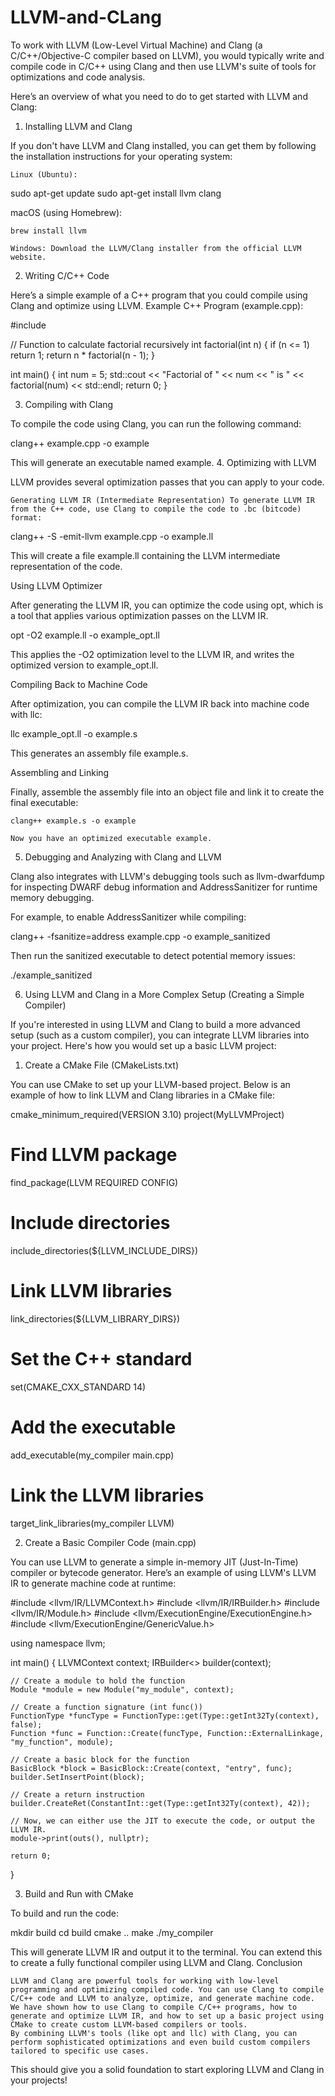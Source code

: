 # LLVM-and-CLang
To work with LLVM (Low-Level Virtual Machine) and Clang (a C/C++/Objective-C compiler based on LLVM), you would typically write and compile code in C/C++ using Clang and then use LLVM's suite of tools for optimizations and code analysis.

Here’s an overview of what you need to do to get started with LLVM and Clang:
1. Installing LLVM and Clang

If you don't have LLVM and Clang installed, you can get them by following the installation instructions for your operating system:

    Linux (Ubuntu):

sudo apt-get update
sudo apt-get install llvm clang

macOS (using Homebrew):

    brew install llvm

    Windows: Download the LLVM/Clang installer from the official LLVM website.

2. Writing C/C++ Code

Here’s a simple example of a C++ program that you could compile using Clang and optimize using LLVM.
Example C++ Program (example.cpp):

#include <iostream>

// Function to calculate factorial recursively
int factorial(int n) {
    if (n <= 1)
        return 1;
    return n * factorial(n - 1);
}

int main() {
    int num = 5;
    std::cout << "Factorial of " << num << " is " << factorial(num) << std::endl;
    return 0;
}

3. Compiling with Clang

To compile the code using Clang, you can run the following command:

clang++ example.cpp -o example

This will generate an executable named example.
4. Optimizing with LLVM

LLVM provides several optimization passes that you can apply to your code.

    Generating LLVM IR (Intermediate Representation) To generate LLVM IR from the C++ code, use Clang to compile the code to .bc (bitcode) format:

clang++ -S -emit-llvm example.cpp -o example.ll

This will create a file example.ll containing the LLVM intermediate representation of the code.

Using LLVM Optimizer

After generating the LLVM IR, you can optimize the code using opt, which is a tool that applies various optimization passes on the LLVM IR.

opt -O2 example.ll -o example_opt.ll

This applies the -O2 optimization level to the LLVM IR, and writes the optimized version to example_opt.ll.

Compiling Back to Machine Code

After optimization, you can compile the LLVM IR back into machine code with llc:

llc example_opt.ll -o example.s

This generates an assembly file example.s.

Assembling and Linking

Finally, assemble the assembly file into an object file and link it to create the final executable:

    clang++ example.s -o example

    Now you have an optimized executable example.

5. Debugging and Analyzing with Clang and LLVM

Clang also integrates with LLVM's debugging tools such as llvm-dwarfdump for inspecting DWARF debug information and AddressSanitizer for runtime memory debugging.

For example, to enable AddressSanitizer while compiling:

clang++ -fsanitize=address example.cpp -o example_sanitized

Then run the sanitized executable to detect potential memory issues:

./example_sanitized

6. Using LLVM and Clang in a More Complex Setup (Creating a Simple Compiler)

If you're interested in using LLVM and Clang to build a more advanced setup (such as a custom compiler), you can integrate LLVM libraries into your project. Here's how you would set up a basic LLVM project:
1. Create a CMake File (CMakeLists.txt)

You can use CMake to set up your LLVM-based project. Below is an example of how to link LLVM and Clang libraries in a CMake file:

cmake_minimum_required(VERSION 3.10)
project(MyLLVMProject)

# Find LLVM package
find_package(LLVM REQUIRED CONFIG)

# Include directories
include_directories(${LLVM_INCLUDE_DIRS})

# Link LLVM libraries
link_directories(${LLVM_LIBRARY_DIRS})

# Set the C++ standard
set(CMAKE_CXX_STANDARD 14)

# Add the executable
add_executable(my_compiler main.cpp)

# Link the LLVM libraries
target_link_libraries(my_compiler LLVM)

2. Create a Basic Compiler Code (main.cpp)

You can use LLVM to generate a simple in-memory JIT (Just-In-Time) compiler or bytecode generator. Here’s an example of using LLVM's LLVM IR to generate machine code at runtime:

#include <llvm/IR/LLVMContext.h>
#include <llvm/IR/IRBuilder.h>
#include <llvm/IR/Module.h>
#include <llvm/ExecutionEngine/ExecutionEngine.h>
#include <llvm/ExecutionEngine/GenericValue.h>

using namespace llvm;

int main() {
    LLVMContext context;
    IRBuilder<> builder(context);

    // Create a module to hold the function
    Module *module = new Module("my_module", context);

    // Create a function signature (int func())
    FunctionType *funcType = FunctionType::get(Type::getInt32Ty(context), false);
    Function *func = Function::Create(funcType, Function::ExternalLinkage, "my_function", module);

    // Create a basic block for the function
    BasicBlock *block = BasicBlock::Create(context, "entry", func);
    builder.SetInsertPoint(block);

    // Create a return instruction
    builder.CreateRet(ConstantInt::get(Type::getInt32Ty(context), 42));

    // Now, we can either use the JIT to execute the code, or output the LLVM IR.
    module->print(outs(), nullptr);

    return 0;
}

3. Build and Run with CMake

To build and run the code:

mkdir build
cd build
cmake ..
make
./my_compiler

This will generate LLVM IR and output it to the terminal. You can extend this to create a fully functional compiler using LLVM and Clang.
Conclusion

    LLVM and Clang are powerful tools for working with low-level programming and optimizing compiled code. You can use Clang to compile C/C++ code and LLVM to analyze, optimize, and generate machine code.
    We have shown how to use Clang to compile C/C++ programs, how to generate and optimize LLVM IR, and how to set up a basic project using CMake to create custom LLVM-based compilers or tools.
    By combining LLVM's tools (like opt and llc) with Clang, you can perform sophisticated optimizations and even build custom compilers tailored to specific use cases.

This should give you a solid foundation to start exploring LLVM and Clang in your projects!
